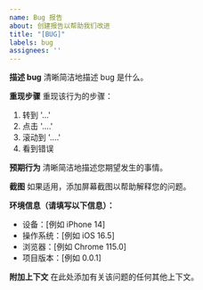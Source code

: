 ```yaml
---
name: Bug 报告
about: 创建报告以帮助我们改进
title: "[BUG]"
labels: bug
assignees: ''
---
```


**描述 bug**
清晰简洁地描述 bug 是什么。

**重现步骤**
重现该行为的步骤：
1. 转到 '...'
2. 点击 '....'
3. 滚动到 '....'
4. 看到错误

**预期行为**
清晰简洁地描述您期望发生的事情。

**截图**
如果适用，添加屏幕截图以帮助解释您的问题。

**环境信息（请填写以下信息）：**
 - 设备：[例如 iPhone 14]
 - 操作系统：[例如 iOS 16.5]
 - 浏览器：[例如 Chrome 115.0]
 - 项目版本：[例如 0.0.1]

**附加上下文**
在此处添加有关该问题的任何其他上下文。 
